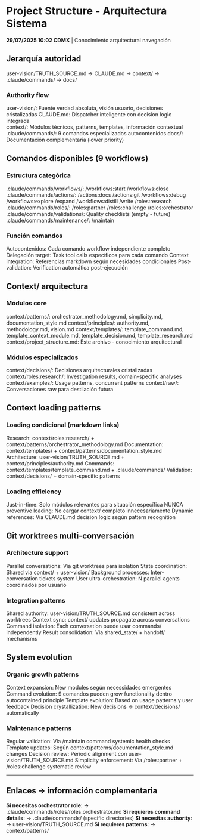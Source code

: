# Project Structure - Arquitectura Sistema

**29/07/2025 10:02 CDMX** | Conocimiento arquitectural navegación

## Jerarquía autoridad

user-vision/TRUTH_SOURCE.md → CLAUDE.md → context/ → .claude/commands/ → docs/

### Authority flow
user-vision/: Fuente verdad absoluta, visión usuario, decisiones cristalizadas
CLAUDE.md: Dispatcher inteligente con decision logic integrada  
context/: Módulos técnicos, patterns, templates, información contextual
.claude/commands/: 9 comandos especializados autocontenidos
docs/: Documentación complementaria (lower priority)

## Comandos disponibles (9 workflows)

### Estructura categórica
.claude/commands/workflows/: /workflows:start /workflows:close
.claude/commands/actions/: /actions:docs /actions:git /workflows:debug /workflows:explore /expand /workflows:distill /write /roles:research  
.claude/commands/roles/: /roles:partner /roles:challenge /roles:orchestrator
.claude/commands/validations/: Quality checklists (empty - future)
.claude/commands/maintenance/: /maintain

### Función comandos
Autocontenidos: Cada comando workflow independiente completo
Delegación target: Task tool calls específicos para cada comando
Context integration: Referencias markdown según necesidades condicionales
Post-validation: Verification automática post-ejecución

## Context/ arquitectura

### Módulos core
context/patterns/: orchestrator_methodology.md, simplicity.md, documentation_style.md
context/principles/: authority.md, methodology.md, vision.md
context/templates/: template_command.md, template_context_module.md, template_decision.md, template_research.md
context/project_structure.md: Este archivo - conocimiento arquitectural

### Módulos especializados
context/decisions/: Decisiones arquitecturales cristalizadas
context/roles:research/: Investigation results, domain-specific analyses
context/examples/: Usage patterns, concurrent patterns
context/raw/: Conversaciones raw para destilación futura

## Context loading patterns

### Loading condicional (markdown links)
Research: context/roles:research/ + context/patterns/orchestrator_methodology.md
Documentation: context/templates/ + context/patterns/documentation_style.md  
Architecture: user-vision/TRUTH_SOURCE.md + context/principles/authority.md
Commands: context/templates/template_command.md + .claude/commands/
Validation: context/decisions/ + domain-specific patterns

### Loading efficiency
Just-in-time: Solo módulos relevantes para situación específica
NUNCA preventive loading: No cargar context/ completo innecesariamente
Dynamic references: Via CLAUDE.md decision logic según pattern recognition

## Git worktrees multi-conversación

### Architecture support
Parallel conversations: Via git worktrees para isolation
State coordination: Shared via context/ + user-vision/
Background processes: Inter-conversation tickets system
User ultra-orchestration: N parallel agents coordinados por usuario

### Integration patterns
Shared authority: user-vision/TRUTH_SOURCE.md consistent across worktrees
Context sync: context/ updates propagate across conversations
Command isolation: Each conversation puede usar commands/ independently
Result consolidation: Via shared_state/ + handoff/ mechanisms

## System evolution

### Organic growth patterns
Context expansion: New modules según necessidades emergentes
Command evolution: 9 comandos pueden grow functionality dentro autocontained principle
Template evolution: Based on usage patterns y user feedback
Decision crystallization: New decisions → context/decisions/ automatically

### Maintenance patterns  
Regular validation: Via /maintain command systemic health checks
Template updates: Según context/patterns/documentation_style.md changes
Decision review: Periodic alignment con user-vision/TRUTH_SOURCE.md
Simplicity enforcement: Via /roles:partner + /roles:challenge systematic review

---

## Enlaces → información complementaria
**Si necesitas orchestrator role**: → .claude/commands/roles/roles:orchestrator.md
**Si requieres command details**: → .claude/commands/ (specific directories)
**Si necesitas authority**: → user-vision/TRUTH_SOURCE.md
**Si requieres patterns**: → context/patterns/